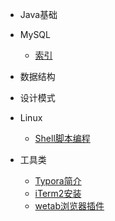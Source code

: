 
- Java基础
- MySQL
  - [索引](/md/数据库/mysql索引/mysql索引.md)
- 数据结构
- 设计模式

- Linux
  - [Shell脚本编程](/md/Linux/Shell脚本编程/Shell脚本学习笔记.md)

- 工具类
  - [Typora简介](/md/工具类/Typora简介/typora.md)
  - [iTerm2安装](/md/工具类/iTerm2安装与配置/iTerm2安装.md)
  - [wetab浏览器插件](/md/工具类/wetab浏览器插件/wetab浏览器插件.md)
